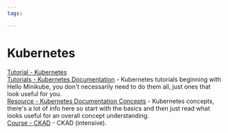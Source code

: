 ```yaml
---
tags:

---
```

# Kubernetes

[Tutorial - Kubernetes](https://www.geeksforgeeks.org/kubernetes-tutorial/?ref=outind)  
[Tutorials - Kubernetes Documentation](https://kubernetes.io/docs/tutorials/hello-minikube/) - 
Kubernetes tutorials beginning with Hello Minikube, you don't necessarily need to do them all, just ones that look useful for you.  
[Resource - Kubernetes Documentation Concepts](https://kubernetes.io/docs/concepts/) - 
Kubernetes concepts, there's a lot of info here so start with the basics and then just read what looks useful for an overall concept understanding.  
[Course - CKAD](https://www.oreilly.com/library/view/certified-kubernetes-application/9780138086558/?_gl=1*xd14za*_ga*MTUxOTEyNTQ3OS4xNzAwNzg1MDA0*_ga_092EL089CH*MTcwNTQ3NDc2NC43LjEuMTcwNTQ3NDg0NS42MC4wLjA.) - 
CKAD (intensive).  
